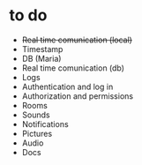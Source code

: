 # to do
- ~~Real time comunication (local)~~
- Timestamp
- DB (Maria)
- Real time comunication (db)
- Logs
- Authentication and log in
- Authorization and permissions
- Rooms
- Sounds
- Notifications
- Pictures
- Audio
- Docs

